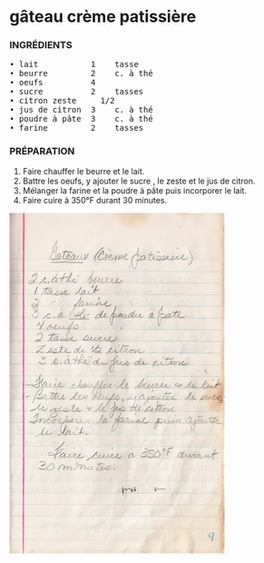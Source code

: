 # gâteau crème patissière
<div class="fb">  
<div class="col1">

### INGRÉDIENTS
<pre>
• lait           1    tasse  
• beurre         2    c. à thé   
• oeufs          4
• sucre          2    tasses  
• citron zeste     1/2 
• jus de citron  3    c. à thé  
• poudre à pâte  3    c. à thé  
• farine         2    tasses  
</pre>
</div>

<div class="col2">  

### PRÉPARATION
1. Faire chauffer le beurre et le lait.  
2. Battre les oeufs, y ajouter le sucre , le zeste et le jus de citron.  
3. Mélanger la farine et la poudre à pâte puis incorporer le lait.  
4. Faire cuire à 350°F durant 30 minutes.
</div>
<div class="col3"> 

![AU FIL DU TEMPS - recette de gâteau crème pâtissière](./img/gâteau-crème-pâtissière.webp "page 9")  
</div>
</div>